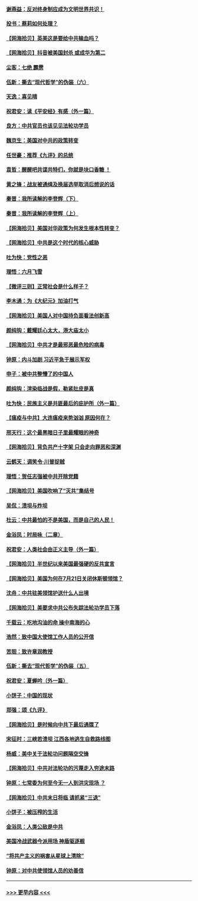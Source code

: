 #### [谢燕益：反对终身制应成为文明世界共识！](../pages/nsc993/n12310465.md?t=08061851) 
#### [投书：蔡莉如何处理？](../pages/nsc993/n12310224.md?t=08061851) 
#### [【网海拾贝】英美这是要给中共输血吗？](../pages/nsc993/n12307646.md?t=08061851) 
#### [【网海拾贝】抖音被美国封杀 或成华为第二](../pages/nsc993/n12305277.md?t=08061851) 
#### [尘客：七绝 霹雳](../pages/nsc993/n12304053.md?t=08061851) 
#### [伍新：撕去“现代哲学”的伪装（六）](../pages/nsc993/n12303243.md?t=08061851) 
#### [天逸：喜见晴](../pages/nsc993/n12303226.md?t=08061851) 
#### [祝君安：读《平安经》有感（外一篇）](../pages/nsc993/n12303170.md?t=08061851) 
#### [良方：中共官员也该见见法轮功学员](../pages/nsc993/n12302985.md?t=08061851) 
#### [魏京生：美国对中共的政策转变](../pages/nsc993/n12302929.md?t=08061851) 
#### [任世豪：推荐《九评》的总统](../pages/nsc993/n12302838.md?t=08061851) 
#### [袁哲：醒醒吧共谍共特们，你就是块口香糖 ！](../pages/nsc993/n12302678.md?t=08061851) 
#### [黄之锋：战友被通缉及换届选举取消后想说的话](../pages/nsc993/n12302681.md?t=08061851) 
#### [秦晋：我所读解的李登辉（下）](../pages/nsc993/n12302171.md?t=08061851) 
#### [秦晋：我所读解的李登辉（上）](../pages/nsc993/n12301979.md?t=08061851) 
#### [【网海拾贝】美国对华政策为何发生根本性转变？](../pages/nsc993/n12302091.md?t=08061851) 
#### [【网海拾贝】中共是这个时代的核心威胁](../pages/nsc993/n12300541.md?t=08061851) 
#### [吐为快：党性之恶](../pages/nsc993/n12300263.md?t=08061851) 
#### [理悟：六月飞雪](../pages/nsc993/n12300243.md?t=08061851) 
#### [【微评三则】正常社会是什么样子？](../pages/nsc993/n12300228.md?t=08061851) 
#### [李木通：为《大纪元》加油打气](../pages/nsc993/n12280363.md?t=08061851) 
#### [【网海拾贝】美国人对中国持负面看法创新高](../pages/nsc993/n12298720.md?t=08061851) 
#### [颜纯钩：戴耀廷心太大，港大庙太小](../pages/nsc993/n12297682.md?t=08061851) 
#### [【网海拾贝】中共才是最邪恶最危险的病毒](../pages/nsc993/n12296470.md?t=08061851) 
#### [钟原：内斗加剧 习近平急于展示军权](../pages/nsc993/n12292544.md?t=08061851) 
#### [申子：被中共整懵了的中国人](../pages/nsc993/n12291389.md?t=08061851) 
#### [颜纯钩：渲染临战是假，勒紧肚皮是真](../pages/nsc993/n12290945.md?t=08061851) 
#### [吐为快：民族主义是共匪最后的庇护所（外一篇）](../pages/nsc993/n12290887.md?t=08061851) 
#### [【瘟疫与中共】大连瘟疫来势汹汹 原因何在？](../pages/nsc993/n12287474.md?t=08061851) 
#### [邢天行：这个最黑暗日子里最耀眼的神奇](../pages/nsc993/n12289882.md?t=08061851) 
#### [【网海拾贝】背负共产十字架 只会走向罪恶和深渊](../pages/nsc993/n12288290.md?t=08061851) 
#### [云鹤天：调笑令·川普捉贼](../pages/nsc993/n12285672.md?t=08061851) 
#### [理悟：贺任志强被中共开除党籍](../pages/nsc993/n12285597.md?t=08061851) 
#### [【网海拾贝】美国吹响了“灭共”集结号](../pages/nsc993/n12284522.md?t=08061851) 
#### [吴侃：溃坝与炸坝](../pages/nsc993/n12283593.md?t=08061851) 
#### [杜云：中共最怕的不是美国，而是自己的人民！](../pages/nsc993/n12282935.md?t=08061851) 
#### [金浴凤：时局咏（二章）](../pages/nsc993/n12282923.md?t=08061851) 
#### [祝君安：人类社会由正义主导（外一篇）](../pages/nsc993/n12282809.md?t=08061851) 
#### [【网海拾贝】半世纪以来美国最强硬的反共宣言](../pages/nsc993/n12282656.md?t=08061851) 
#### [【网海拾贝】美国为何在7月21日关闭休斯顿领馆？](../pages/nsc993/n12279731.md?t=08061851) 
#### [沈舟：中共驻美领馆护送什么人出境](../pages/nsc993/n12278949.md?t=08061851) 
#### [【网海拾贝】美要求中共公布失踪法轮功学员下落](../pages/nsc993/n12277656.md?t=08061851) 
#### [千载云：吃地沟油的命 操中南海的心](../pages/nsc993/n12277533.md?t=08061851) 
#### [浩然：致中国大使馆工作人员的公开信](../pages/nsc993/n12277436.md?t=08061851) 
#### [苦胆：致许章润教授](../pages/nsc993/n12274876.md?t=08061851) 
#### [伍新：撕去“现代哲学”的伪装（五）](../pages/nsc993/n12274833.md?t=08061851) 
#### [祝君安：夏蝉吟（外一篇）](../pages/nsc993/n12274794.md?t=08061851) 
#### [小饼子：中国的现状](../pages/nsc993/n12274774.md?t=08061851) 
#### [郑强：颂《九评》](../pages/nsc993/n12274570.md?t=08061851) 
#### [【网海拾贝】是时候向中共下最后通牒了](../pages/nsc993/n12274156.md?t=08061851) 
#### [宋征时：三峡若溃坝 江西各地逃生自救路线图](../pages/nsc993/n12274031.md?t=08061851) 
#### [杨威：美中关于法轮功问题隔空交锋](../pages/nsc993/n12273317.md?t=08061851) 
#### [【网海拾贝】中共对法轮功的污蔑走入穷途末路](../pages/nsc993/n12272307.md?t=08061851) 
#### [钟原：七常委为何至今无一人到洪灾现场 ？](../pages/nsc993/n12270614.md?t=08061851) 
#### [【网海拾贝】中共末日将临 请抓紧“三退”](../pages/nsc993/n12269476.md?t=08061851) 
#### [小饼子：被压榨的生活](../pages/nsc993/n12268533.md?t=08061851) 
#### [金浴凤：人类公敌是中共](../pages/nsc993/n12268134.md?t=08061851) 
#### [美国冷战武器今派用场 神盾驱逐舰](../pages/nsc993/n12267798.md?t=08061851) 
#### [“将共产主义的祸害从星球上清除”](../pages/nsc993/n12266142.md?t=08061851) 
#### [钟原：对中共使领馆人员的劝善信](../pages/nsc993/n12266890.md?t=08061851) 

----
#### [ >>> 更早内容 <<< ](../indexes/nsc993-earlier.md)
